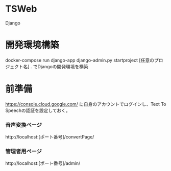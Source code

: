 # TSWeb
Django

# 開発環境構築
docker-compose run django-app django-admin.py startproject [任意のプロジェクト名] .
でDjangoの開発環境を構築

# 前準備
https://console.cloud.google.com/
に自身のアカウントでログインし、Text To Speechの認証を設定しておく。


### 音声変換ページ
http://localhost:[ポート番号]/convertPage/
### 管理者用ページ
http://localhost:[ポート番号]/admin/

